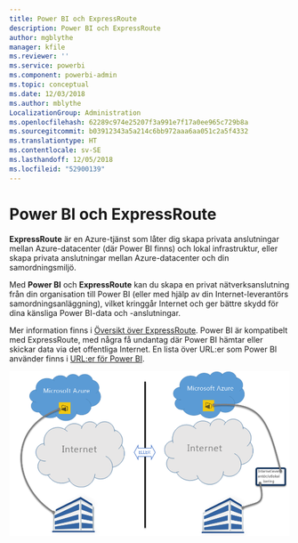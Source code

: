 ```yaml
---
title: Power BI och ExpressRoute
description: Power BI och ExpressRoute
author: mgblythe
manager: kfile
ms.reviewer: ''
ms.service: powerbi
ms.component: powerbi-admin
ms.topic: conceptual
ms.date: 12/03/2018
ms.author: mblythe
LocalizationGroup: Administration
ms.openlocfilehash: 62289c974e25207f3a991e7f17a0ee965c729b8a
ms.sourcegitcommit: b03912343a5a214c6bb972aaa6aa051c2a5f4332
ms.translationtype: HT
ms.contentlocale: sv-SE
ms.lasthandoff: 12/05/2018
ms.locfileid: "52900139"
---
```

# <a name="power-bi-and-expressroute"></a>Power BI och ExpressRoute

**ExpressRoute** är en Azure-tjänst som låter dig skapa privata anslutningar mellan Azure-datacenter (där Power BI finns) och lokal infrastruktur, eller skapa privata anslutningar mellan Azure-datacenter och din samordningsmiljö.

Med **Power BI** och **ExpressRoute** kan du skapa en privat nätverksanslutning från din organisation till Power BI (eller med hjälp av din Internet-leverantörs samordningsanläggning), vilket kringgår Internet och ger bättre skydd för dina känsliga Power BI-data och -anslutningar.

Mer information finns i [Översikt över ExpressRoute](/azure/expressroute/expressroute-introduction). Power BI är kompatibelt med ExpressRoute, med några få undantag där Power BI hämtar eller skickar data via det offentliga Internet. En lista över URL:er som Power BI använder finns i [URL:er för Power BI](power-bi-whitelist-urls.md).

![ExpressRoute-diagram](media/service-admin-power-bi-expressroute/pbi_expressroute_1.png)